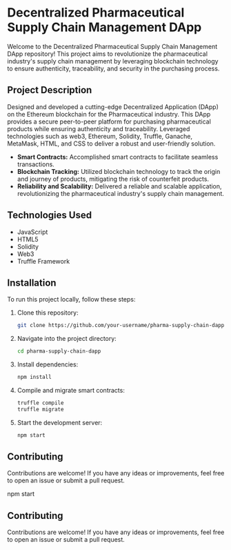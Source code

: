 # Decentralized Pharmaceutical Supply Chain Management DApp

Welcome to the Decentralized Pharmaceutical Supply Chain Management DApp repository! This project aims to revolutionize the pharmaceutical industry's supply chain management by leveraging blockchain technology to ensure authenticity, traceability, and security in the purchasing process.

## Project Description

Designed and developed a cutting-edge Decentralized Application (DApp) on the Ethereum blockchain for the Pharmaceutical industry. This DApp provides a secure peer-to-peer platform for purchasing pharmaceutical products while ensuring authenticity and traceability. Leveraged technologies such as web3, Ethereum, Solidity, Truffle, Ganache, MetaMask, HTML, and CSS to deliver a robust and user-friendly solution.

- **Smart Contracts:** Accomplished smart contracts to facilitate seamless transactions.
- **Blockchain Tracking:** Utilized blockchain technology to track the origin and journey of products, mitigating the risk of counterfeit products.
- **Reliability and Scalability:** Delivered a reliable and scalable application, revolutionizing the pharmaceutical industry's supply chain management.

## Technologies Used

- JavaScript
- HTML5
- Solidity
- Web3
- Truffle Framework

## Installation

To run this project locally, follow these steps:

1. Clone this repository:

    ```bash
    git clone https://github.com/your-username/pharma-supply-chain-dapp.git

2. Navigate into the project directory:

    ```bash
    cd pharma-supply-chain-dapp

3. Install dependencies:

    ```bash
    npm install

4. Compile and migrate smart contracts:

    ```bash
    truffle compile
    truffle migrate

5. Start the development server:
   ```bash
   npm start

## Contributing

Contributions are welcome! If you have any ideas or improvements, feel free to open an issue or submit a pull request.

npm start

## Contributing

Contributions are welcome! If you have any ideas or improvements, feel free to open an issue or submit a pull request.

